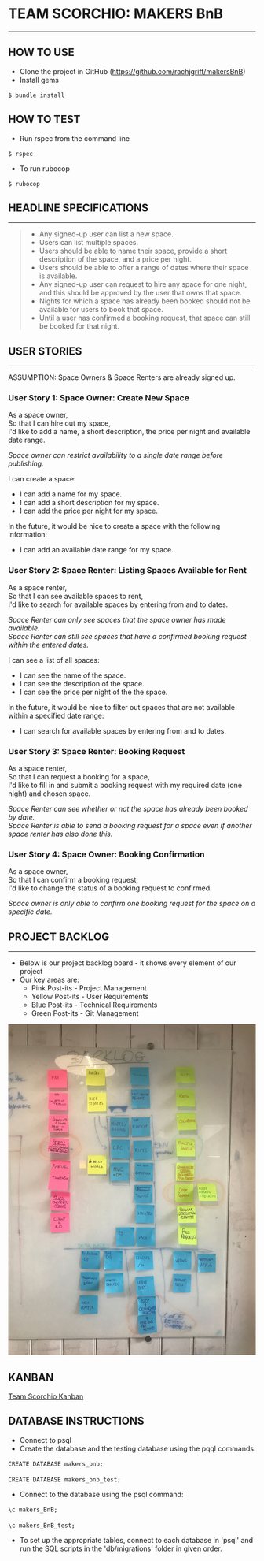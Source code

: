 # TEAM SCORCHIO: MAKERS BnB
----------

## HOW TO USE

* Clone the project in GitHub (https://github.com/rachjgriff/makersBnB)
* Install gems

```console
$ bundle install
```

## HOW TO TEST

* Run rspec from the command line
```
$ rspec
```

* To run rubocop
```
$ rubocop
```

## HEADLINE SPECIFICATIONS
----------

>* Any signed-up user can list a new space.  
>* Users can list multiple spaces.  
>* Users should be able to name their space, provide a short description of the space, and a price per night.  
>* Users should be able to offer a range of dates where their space is available.  
>* Any signed-up user can request to hire any space for one night, and this should be approved by the user that owns that space.  
>* Nights for which a space has already been booked should not be available for users to book that space.
>* Until a user has confirmed a booking request, that space can still be booked for that night.

## USER STORIES
----------

ASSUMPTION: Space Owners & Space Renters are already signed up.

### User Story 1: Space Owner: Create New Space

As a space owner,  
So that I can hire out my space,  
I'd like to add a name, a short description, the price per night and available date range.  

*Space owner can restrict availability to a single date range before publishing.*

I can create a space:
* I can add a name for my space.
* I can add a short description for my space.
* I can add the price per night for my space.

In the future, it would be nice to create a space with the following information:
* I can add an available date range for my space.

### User Story 2: Space Renter: Listing Spaces Available for Rent

As a space renter,  
So that I can see available spaces to rent,  
I'd like to search for available spaces by entering from and to dates.  

*Space Renter can only see spaces that the space owner has made available.*  
*Space Renter can still see spaces that have a confirmed booking request within the entered dates.*

I can see a list of all spaces:
* I can see the name of the space.
* I can see the description of the space.
* I can see the price per night of the the space.

In the future, it would be nice to filter out spaces that are not available within a specified date range:
* I can search for available spaces by entering from and to dates.

### User Story 3: Space Renter: Booking Request

As a space renter,  
So that I can request a booking for a space,  
I'd like to fill in and submit a booking request with my required date (one night) and chosen space.  

*Space Renter can see whether or not the space has already been booked by date.*  
*Space Renter is able to send a booking request for a space even if another space renter has also done this.*

### User Story 4: Space Owner: Booking Confirmation

As a space owner,  
So that I can confirm a booking request,  
I'd like to change the status of a booking request to confirmed.  

*Space owner is only able to confirm one booking request for the space on a specific date.*

## PROJECT BACKLOG
----------

* Below is our project backlog board - it shows every element of our project
* Our key areas are:
  * Pink Post-its - Project Management
  * Yellow Post-its - User Requirements
  * Blue Post-its - Technical Requirements
  * Green Post-its - Git Management

![Project Backlog](./images/project_backlog.jpg)

## KANBAN
[Team Scorchio Kanban](https://trello.com/invite/b/hBwe7g1w/cfa99aa38609768a8668ecfb506c6ef1/makersbnb)

## DATABASE INSTRUCTIONS
* Connect to psql
* Create the database and the testing database using the pqql commands:

```
CREATE DATABASE makers_bnb;

CREATE DATABASE makers_bnb_test;
```

* Connect to the database using the psql command:

```
\c makers_BnB;

\c makers_BnB_test;
```

* To set up the appropriate tables, connect to each database in 'psql' and run the SQL scripts in the 'db/migrations' folder in given order.
